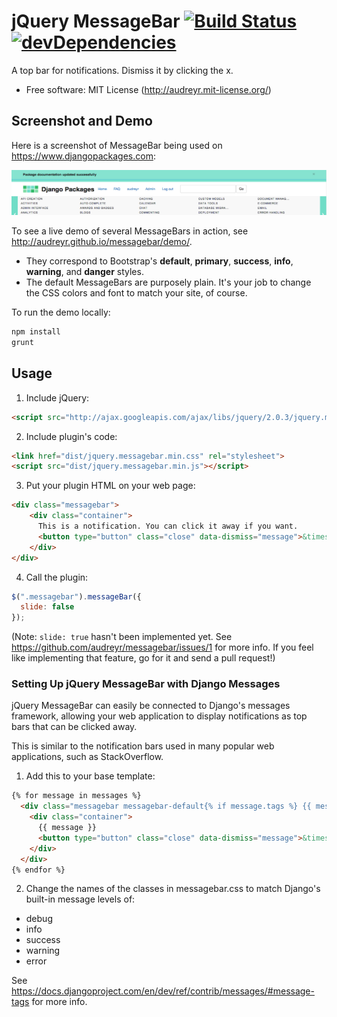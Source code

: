 # jQuery MessageBar [![Build Status](https://secure.travis-ci.org/audreyr/messagebar.png?branch=gh-pages)](https://travis-ci.org/audreyr/messagebar) [![devDependencies](https://david-dm.org/audreyr/messagebar.png)](https://david-dm.org/audreyr/messagebar#info=devDependencies)

A top bar for notifications. Dismiss it by clicking the x.

* Free software: MIT License (http://audreyr.mit-license.org/)

## Screenshot and Demo

Here is a screenshot of MessageBar being used on https://www.djangopackages.com:

![Screenshot of MessageBar](messagebar-screenshot.png)

To see a live demo of several MessageBars in action, see http://audreyr.github.io/messagebar/demo/.

* They correspond to Bootstrap's **default**, **primary**, **success**, **info**,
  **warning**, and **danger** styles.
* The default MessageBars are purposely plain. It's your job to change the CSS
  colors and font to match your site, of course.

To run the demo locally:

  ```bash
  npm install
  grunt
  ```

## Usage

1. Include jQuery:

  ```html
  <script src="http://ajax.googleapis.com/ajax/libs/jquery/2.0.3/jquery.min.js"></script>
  ```

2. Include plugin's code:

  ```html
  <link href="dist/jquery.messagebar.min.css" rel="stylesheet">
  <script src="dist/jquery.messagebar.min.js"></script>
  ```

3. Put your plugin HTML on your web page:

  ```html
  <div class="messagebar">
      <div class="container">
        This is a notification. You can click it away if you want.
        <button type="button" class="close" data-dismiss="message">&times;</button>
      </div>
  </div>
  ```

4. Call the plugin:

  ```javascript
  $(".messagebar").messageBar({
    slide: false
  });
  ```

  (Note: `slide: true` hasn't been implemented yet. See https://github.com/audreyr/messagebar/issues/1 for more info. If you feel like implementing that feature, go for it and send a pull request!)

### Setting Up jQuery MessageBar with Django Messages
  
jQuery MessageBar can easily be connected to Django's messages framework, allowing
your web application to display notifications as top bars that can be clicked
away. 

This is similar to the notification bars used in many popular web applications,
such as StackOverflow.

1. Add this to your base template:

  ```html
  {% for message in messages %}
    <div class="messagebar messagebar-default{% if message.tags %} {{ message.tags }}{% endif %}" id="message_{{ forloop.counter }}">
      <div class="container">
        {{ message }}
        <button type="button" class="close" data-dismiss="message">&times;</button>
      </div>
    </div>
  {% endfor %}
  ```

2. Change the names of the classes in messagebar.css to match Django's built-in
message levels of:

  * debug
  * info
  * success
  * warning
  * error

See https://docs.djangoproject.com/en/dev/ref/contrib/messages/#message-tags
for more info.
